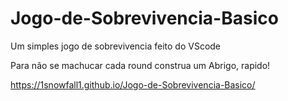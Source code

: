 # Jogo-de-Sobrevivencia-Basico

Um simples jogo de sobrevivencia feito do VScode

Para não se machucar cada round construa um Abrigo, rapido!

https://1snowfall1.github.io/Jogo-de-Sobrevivencia-Basico/
